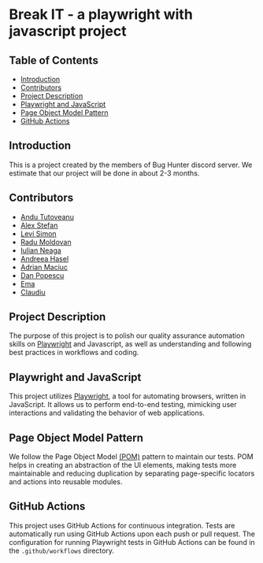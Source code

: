 # Break IT - a playwright with javascript project

## Table of Contents
- [Introduction](#introduction)
- [Contributors](#contributors)
- [Project Description](#project-description)
- [Playwright and JavaScript](#playwright-and-javascript)
- [Page Object Model Pattern](#page-object-model-pattern)
- [GitHub Actions](#github-actions)

## Introduction
This is a project created by the members of Bug Hunter discord server. 
We estimate that our project will be done in about 2-3 months.

## Contributors
- [Andu Tutoveanu](https://github.com/AnduTutoveanu09)
- [Alex Stefan](https://github.com/AlexStefan17)
- [Levi Simon](#)
- [Radu Moldovan](#)
- [Iulian Neaga](https://github.com/Iulian99)
- [Andreea Hasel](https://github.com/AndreeaHasel)
- [Adrian Maciuc](#)
- [Dan Popescu](#)
- [Ema](#)
- [Claudiu](#)

## Project Description
The purpose of this project is to polish our quality assurance automation skills on [Playwright](https://playwright.dev/) and Javascript, as well as understanding and following best practices in workflows and coding.

## Playwright and JavaScript
This project utilizes [Playwright](https://playwright.dev/), a tool for automating browsers, written in JavaScript. It allows us to perform end-to-end testing, mimicking user interactions and validating the behavior of web applications.

## Page Object Model Pattern
We follow the Page Object Model [(POM)](https://playwright.dev/docs/pom) pattern to maintain our tests. POM helps in creating an abstraction of the UI elements, making tests more maintainable and reducing duplication by separating page-specific locators and actions into reusable modules.

## GitHub Actions
This project uses GitHub Actions for continuous integration. Tests are automatically run using GitHub Actions upon each push or pull request. The configuration for running Playwright tests in GitHub Actions can be found in the `.github/workflows` directory.
